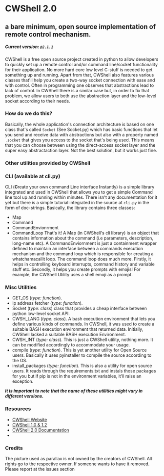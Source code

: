# CWShell 2.0
## a bare minimum, open source implementation of remote control mechanism.
##### Current version:  `@2.1.1`

CWShell is a free open source project created in python to allow developers to quickly set up a remote control and/or command line/socket functionality for their application. No more hard core low level C-stuff is needed to get something up and running. Apart from that, CWShell also features various classes that'll help you create a two-way socket connection with ease and with control. Often in programming one observes that abstractions lead to lack of control. In CWShell there is a similar case but, in order to fix that problem, we allow users to both use the abstraction layer and the low-level socket according to their needs.

###  How do we do this?
Basically, the whole application's connection architecture is based on one class that's called `Socket` (See Socket.py) which has basic functions that let you send and receive data with abstractions but also with a property named ```.socket``` that gives you access to the socket that's being used. This means that you can choose between using the direct-access socket layer and the super easy abstractaction layer.
Not the best solution, but it works just fine.

### Other utilities provided by CWShell
### CLI (available at cli.py)
CLI (**C**reate your own command **L**ine interface **I**nstantly) is a simple library integrated and used in CWShell that allows you to get a simple Command line tool up and running within minutes. There isn't any documentation for it yet but there is a simple tutorial integrated in the source at `cli.py` in the form of doc-strings. Basically, the library contains three classes:
* Map
* Command
* CommandEnvionrment
* CommandLoop
That's it! A Map (in CWShell's cli library) is an object that contains information about the command (i.e parameters, description, long-name etc). A CommandEnviornment is just a containment wrapper defined to maintain an interface between a commands execution mechanism and the command loop which is responsible for creating a whatchamacallit loop.
The command loop does much more. Firstly, it helps in controlling keyboard interrupts, command history and variable stuff etc. Secondly, it helps you create prompts with emojis! For example, the CWShell Utility uses a shell emoji as a prompt.

### Misc Utilities
* GET_OS (*type: function*).
* Ip address fetcher (*type: function*).
* Socket (*type: class*) class that provides a cheap interface between python low-level socket API.
* CWSH_LANG (*type: class*). A bash execution environment that lets you define various kinds of commands. In CWShell, it was used to create a suitable BASH execution environment that returned data. Initially, CWShell lacked a suitable BASH execution Environment.
* CWSH_INT (*type: class*). This is just a CWShell utility, nothing more. It can be modified accordingly to accommodate your usage.
* compile (*type: function*). This is yet another utility for Open Source users. Basically it uses pyinstaller to compile the source according to the OS.
* install_packages (*type: function*). This is also a utility for open source users. It reads through the requirements.txt and instals those packages for you but if pip is not in the environment variables, it'll raise an exception.
 
***It is important to note that the name of these utilities might vary in different versions.***

### Resources
* [CWShell Website](https://hammad-hab.github.io/CWShell-2.0/)
* [CWShell 1.0 & 1.2](https://hammad-hab.github.io/CWShell/)
* [CWShell 2.0 Documentation](https://hammad-hab.github.io/CWShell-2.0/docs.htm)
* 
### Credits
The picture used as parallax is not owned by the creators of CWShell. All rights go to the respective owner. If someone wants to have it removed. Please report at the issues section
